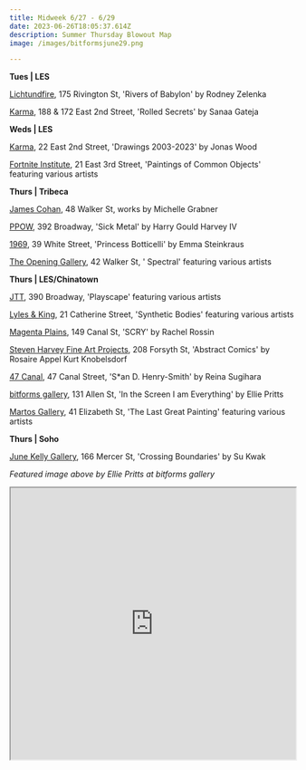 ```yaml
---
title: Midweek 6/27 - 6/29
date: 2023-06-26T18:05:37.614Z
description: Summer Thursday Blowout Map
image: /images/bitformsjune29.png

---
```

**T﻿ues | LES**

[Lichtundfire](https://www.lichtundfire.com/lichtundfire-rodney-zelenka-rivers-of-babylon-show/), 175 Rivington St, 'Rivers of Babylon' by Rodney Zelenka

[Karma](https://karmakarma.org/exhibitions/sanaa-gateja-ny-2023/), 188 & 172 East 2nd Street, 'Rolled Secrets' by Sanaa Gateja

**W﻿eds | LES**

[Karma](https://karmakarma.org/exhibitions/jonas-wood-ny-2023/), 22 East 2nd Street, 'Drawings 2003-2023' by Jonas Wood

[Fortnite Institute](https://fortnight.institute/exhibitions/76-paintings-of-common-objects/), 21 East 3rd Street, 'Paintings of Common Objects' featuring various artists

**T﻿hurs | Tribeca**

[James Cohan](https://www.jamescohan.com/exhibitions/michelle-grabner5), 48 Walker St, works by Michelle Grabner

[PPOW](https://www.ppowgallery.com/exhibitions), 392 Broadway, 'Sick Metal' by Harry Gould Harvey IV

[1969](http://www.1969gallery.com/upcoming), 39 White Street, 'Princess Botticelli' by Emma Steinkraus

[The Opening Gallery](https://www.theopeninggallery.com/), 42 Walker St, ' Spectral' featuring various artists

**T﻿hurs | LES/Chinatown**

[JTT](https://jttnyc.com/), 390 Broadway, 'Playscape' featuring various artists

[Lyles & King](https://lylesandking.com/), 21 Catherine Street, 'Synthetic Bodies' featuring various artists

[Magenta Plains](https://magentaplains.com/exhibitions/rachel-rossin-scry), 149 Canal St, 'SCRY' by Rachel Rossin

[Steven Harvey Fine Art Projects](https://shfap.com/events/rosaire-appel-abstract-comics-kurt-knobelsdorf/), 208 Forsyth St, 'Abstract Comics' by Rosaire Appel Kurt Knobelsdorf

[47 Canal](http://47canal.us/), 47 Canal Street, 'S*an D. Henry-Smith' by Reina Sugihara

[bitforms gallery](https://bitforms.art/exhibition/ellie-pritts-in-the-screen-i-am-everything/), 131 Allen St, 'In the Screen I am Everything' by Ellie Pritts

[Martos Gallery](http://www.martosgallery.com/), 41 Elizabeth St, 'The Last Great Painting' featuring various artists

**T﻿hurs | Soho**

[June Kelly Gallery](https://junekellygallery.com/kwak/index.html), 166 Mercer St, 'Crossing Boundaries' by Su Kwak

*F﻿eatured image above by Ellie Pritts at bitforms gallery*

<iframe src="https://www.google.com/maps/d/u/0/embed?mid=1gFEia2OfVf4N29YKC6dcrZiREUmutYI&ehbc=2E312F" width="100%" height="480"></iframe>
